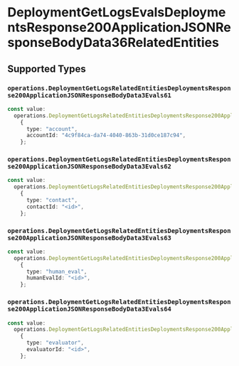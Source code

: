 # DeploymentGetLogsEvalsDeploymentsResponse200ApplicationJSONResponseBodyData36RelatedEntities


## Supported Types

### `operations.DeploymentGetLogsRelatedEntitiesDeploymentsResponse200ApplicationJSONResponseBodyData3Evals61`

```typescript
const value:
  operations.DeploymentGetLogsRelatedEntitiesDeploymentsResponse200ApplicationJSONResponseBodyData3Evals61 =
    {
      type: "account",
      accountId: "4c9f84ca-da74-4040-863b-31d0ce187c94",
    };
```

### `operations.DeploymentGetLogsRelatedEntitiesDeploymentsResponse200ApplicationJSONResponseBodyData3Evals62`

```typescript
const value:
  operations.DeploymentGetLogsRelatedEntitiesDeploymentsResponse200ApplicationJSONResponseBodyData3Evals62 =
    {
      type: "contact",
      contactId: "<id>",
    };
```

### `operations.DeploymentGetLogsRelatedEntitiesDeploymentsResponse200ApplicationJSONResponseBodyData3Evals63`

```typescript
const value:
  operations.DeploymentGetLogsRelatedEntitiesDeploymentsResponse200ApplicationJSONResponseBodyData3Evals63 =
    {
      type: "human_eval",
      humanEvalId: "<id>",
    };
```

### `operations.DeploymentGetLogsRelatedEntitiesDeploymentsResponse200ApplicationJSONResponseBodyData3Evals64`

```typescript
const value:
  operations.DeploymentGetLogsRelatedEntitiesDeploymentsResponse200ApplicationJSONResponseBodyData3Evals64 =
    {
      type: "evaluator",
      evaluatorId: "<id>",
    };
```

